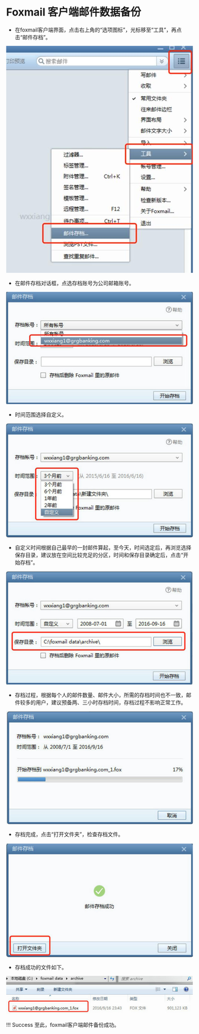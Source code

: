 # Foxmail 客户端邮件数据备份

- 在foxmail客户端界面，点击右上角的“选项图标”，光标移至“工具”，再点击“邮件存档”。

![](/imgs/Foxmailbackup/1.jpg)
 
- 在邮件存档对话框，点选存档账号为公司邮箱账号。

![](/imgs/Foxmailbackup/2.jpg)
 
- 时间范围选择自定义。

![](/imgs/Foxmailbackup/3.jpg)
 
- 自定义时间根据自己最早的一封邮件算起，至今天，时间选定后，再浏览选择保存目录，建议放在空间比较充足的分区，时间和保存目录确定后，点击“开始存档”。

![](/imgs/Foxmailbackup/4.jpg)
 
- 存档过程，根据每个人的邮件数量、邮件大小，所需的存档时间也不一致，邮件较多的用户，建议预备两、三小时存档时间，存档过程不影响正常工作。

![](/imgs/Foxmailbackup/5.jpg)
 
- 存档完成，点击“打开文件夹”，检查存档文件。

![](/imgs/Foxmailbackup/6.jpg)
 
- 存档成功的文件如下。

![](/imgs/Foxmailbackup/7.jpg)

!!! Success
    至此，foxmail客户端邮件备份成功。
